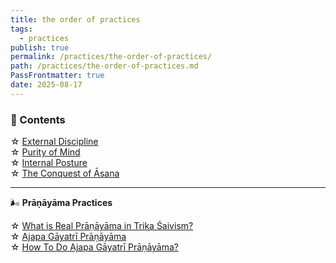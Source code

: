 ```yaml
---
title: the order of practices
tags:
  - practices
publish: true
permalink: /practices/the-order-of-practices/
path: /practices/the-order-of-practices.md
PassFrontmatter: true
date: 2025-08-17
---
```

### 📖 Contents  

☆ [External Discipline](https://karpurgauram.xyz/practices/practices-for-awareness/external-discipline)  
☆ [Purity of Mind](https://karpurgauram.xyz/practices/practices-for-awareness/purity-of-mind)  
☆ [Internal Posture](https://karpurgauram.xyz/practices/practices-for-awareness/internal-posture)  
☆ [The Conquest of Āsana](https://karpurgauram.xyz/practices/practices-for-awareness/the-conquest-of-asana)  

---

🌬️ **Prāṇāyāma Practices**  

☆ [What is Real Prāṇāyāma in Trika Śaivism?](https://karpurgauram.xyz/practices/pranayama/what-is-real-pranayama-in-trika-shaivism)  
☆ [Ajapa Gāyatrī Prāṇāyāma](https://karpurgauram.xyz/practices/pranayama/ajapa-gayatri-pranayama)  
☆ [How To Do Ajapa Gāyatrī Prāṇāyāma?](https://karpurgauram.xyz/practices/pranayama/how-to-do-ajapa-gayatri-pranayama)
